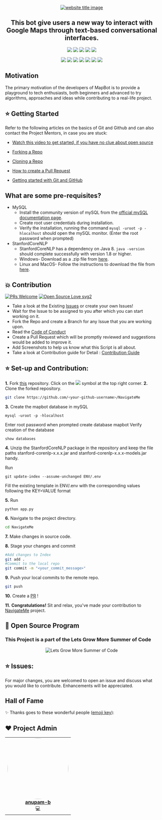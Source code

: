 <p align="center">
  <a href="#"><img src="https://capsule-render.vercel.app/api?type=rect&color=009ACD&height=100&section=header&text=Navigate-Me&fontSize=60%&fontColor=ffffff" alt="website title image"></a>
  <h2 align="center">This bot give users a new way to interact with Google Maps through text-based conversational interfaces.</h2>
</p>

 <div align="center">

<a href="https://github.com/anupam-b/NavigateMe"><img src="https://badges.frapsoft.com/os/v1/open-source.svg?v=103"></a>
<a href="https://github.com/anupam-b/NavigateMe"><img src="https://img.shields.io/badge/Built%20by-developers%20%3C%2F%3E-0059b3"></a>
<a href="https://github.com/anupam-b/NavigateMe"><img src="https://img.shields.io/static/v1.svg?label=Contributions&message=Welcome&color=yellow"></a>
<a href = "https://www.python.org/"><img src="https://img.shields.io/badge/language-Python-brightgreen?style=flat"></a>
<a href="https://github.com/anupam-b/NavigateMe/blob/main/LICENSE"><img src="https://img.shields.io/badge/license-MIT-blue.svg?v=103"></a>

<a href="https://github.com/anupam-b/NavigateMe/graphs/contributors"><img src="https://img.shields.io/github/contributors/anupam-b/NavigateMe?color=brightgreen"></a>
<a href="https://github.com/anupam-b/NavigateMe/stargazers"><img src="https://img.shields.io/github/stars/anupam-b/NavigateMe?color=0059b3"></a>
<a href="https://github.com/anupam-b/NavigateMe/network/members"><img src="https://img.shields.io/github/forks/anupam-b/NavigateMe?color=yellow"></a>
<a href="https://github.com/anupam-b/NavigateMe/issues"><img src="https://img.shields.io/github/issues/anupam-b/NavigateMe?color=0059b3"></a>
<a href="https://github.com/anupam-b/NavigateMe/issues?q=is%3Aissue+is%3Aclosed"><img src="https://img.shields.io/github/issues-closed-raw/anupam-b/NavigateMe?color=yellow"></a>
<a href="https://github.com/anupam-b/NavigateMe/pulls"><img src="https://img.shields.io/github/issues-pr/anupam-b/NavigateMe?color=brightgreen"></a>
<a href="https://github.com/anupam-b/NavigateMe/pulls?q=is%3Apr+is%3Aclosed"><img src="https://img.shields.io/github/issues-pr-closed-raw/anupam-b/NavigateMe?color=0059b3"></a> 
</div>


##  Motivation
</p>The primary motivation of the developers of MapBot is to provide a playground to tech enthusiasts, both beginners and advanced to try algorithms, approaches and ideas while contributing to a real-life project.</p>


## ⭐ Getting Started
Refer to the following articles on the basics of Git and Github and can also contact the Project Mentors, in case you are stuck:

- [Watch this video to get started, if you have no clue about open source](https://youtu.be/SL5KKdmvJ1U)

- [Forking a Repo](https://help.github.com/en/github/getting-started-with-github/fork-a-repo)

- [Cloning a Repo](https://help.github.com/en/desktop/contributing-to-projects/creating-a-pull-request)

- [How to create a Pull Request](https://opensource.com/article/19/7/create-pull-request-github)

- [Getting started with Git and GitHub](https://towardsdatascience.com/getting-started-with-git-and-github-6fcd0f2d4ac6)

## What are some pre-requisites?

- MySQL
  - Install the community version of mySQL from the [official mySQL documentation page](https://dev.mysql.com/doc/mysql-installation-excerpt/5.7/en/).
  - Create root user credentials during installation.
  - Verify the installation, running the command  `mysql -uroot -p -hlocalhost` should open the mySQL monitor. (Enter the root password when prompted)
- StanfordCoreNLP
  - StanfordCoreNLP has a dependency on Java 8. `java -version` should complete successfully with version 1.8 or higher.
  - Windows- Download as a .zip file from [here](https://stanfordnlp.github.io/CoreNLP/download.html).  
  - Linux and MacOS- Follow the instructions to download the file from [here](https://stanfordnlp.github.io/CoreNLP/download.html).


## 💥 Contribution

[![PRs Welcome](https://img.shields.io/badge/PRs-welcome-brightgreen.svg?style=flat-square)](http://makeapullrequest.com)
[![Open Source Love svg2](https://badges.frapsoft.com/os/v2/open-source.svg?v=103)](https://github.com/ellerbrock/open-source-badges/)
- Take a look at the Existing [Issues](https://github.com/anupam-b/NavigateMe/issues) or create your own Issues!
- Wait for the Issue to be assigned to you after which you can start working on it.
- Fork the Repo and create a Branch for any Issue that you are working upon.
- Read the [Code of Conduct](https://github.com/anupam-b/NavigateMe/blob/main/CODE_OF_CONDUCT.md)
- Create a Pull Request which will be promptly reviewed and suggestions would be added to improve it.
- Add Screenshots to help us know what this Script is all about.
- Take a look at Contribution guide for Detail : [Contribution Guide](https://github.com/anupam-b/NavigateMe/blob/main/CONTRIBUTION.md)
## ⭐ Set-up and Contribution:
**1.** Fork [this](https://github.com/anupam-b/NavigateMe) repository.
Click on the <a href="https://github.com/anupam-b/NavigateMe/"><img src="https://img.icons8.com/ios/24/000000/code-fork.png"></a> symbol at the top right corner.
**2.** Clone the forked repository.
```bash
git clone https://github.com/<your-github-username>/NavigateMe
```
**3.** Create the mapbot database in mySQL
```
mysql -uroot -p -hlocalhost
```
Enter root password when prompted create database mapbot
Verify creation of the database 
```
show databases
```
**4.** Unzip the StanfordCoreNLP package in the repository and keep the file paths stanford-corenlp-x.x.x.jar and stanford-corenlp-x.x.x-models.jar handy. 

Run 
```
git update-index --assume-unchanged ENV/.env
```
Fill the existing template in ENV/.env with the corresponding values following the KEY=VALUE format

**5.**  Run 
```
python app.py
```

**6.** Navigate to the project directory.
```bash
cd NavigateMe
```

**7.** Make changes in source code.

**8.** Stage your changes and commit
```bash
#Add changes to Index
git add .
#Commit to the local repo
git commit -m "<your_commit_message>"
```

**9.** Push your local commits to the remote repo.
```bash
git push
```

**10.** Create a [PR](https://help.github.com/en/github/collaborating-with-issues-and-pull-requests/creating-a-pull-request) !

**11.** **Congratulations!** Sit and relax, you've made your contribution to [NavigateMe](https://github.com/anupam-b/NavigateMe/) project.

## 📢  Open Source Program

### This Project is a part of the Lets Grow More Summer of Code
<p align="center">
<img src="https://user-images.githubusercontent.com/60106112/121303829-28c07900-c919-11eb-8cf2-afd39b5c54ab.png" alt="Lets Grow More Summer of Code">
</p>

## ⭐ Issues:
For major changes, you are welcomed to open an issue and discuss what you would like to contribute. Enhancements will be appreciated.

## Hall of Fame
✨ Thanks goes to these wonderful people ([emoji key](https://allcontributors.org/docs/en/emoji-key)):
<!-- ALL-CONTRIBUTORS-LIST:START - Do not remove or modify this section -->
## ❤️ Project Admin
<table>
    <tr>
        <td align="center">
            <a href="https://github.com/anupam-b">
            <img src="https://avatars.githubusercontent.com/u/66070470?s=400&u=790ee821274e85b1e152f2a0c348df46b2977a9e&v=4" width="200px;" alt="" style="border-radius:50%"/>                 <br />
            <b>anupam-b</b>
            </a><br />
            <a title="Coding">💻</a>
        </td>
    </tr>
 </table>
